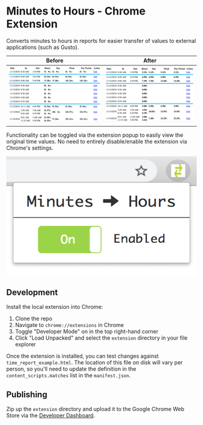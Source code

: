 # Minutes to Hours - Chrome Extension
Converts minutes to hours in reports for easier transfer of values to external applications (such as Gusto).

| Before | After |
| ------ | ----- |
| ![before](timesheet_before.png)  | ![after](timesheet_after.png) |

Functionality can be toggled via the extension popup to easily view the original time values. No need to entirely disable/enable the extension via Chrome's settings.

![popup screenshot](popup_screenshot.png)

## Development
Install the local extension into Chrome:

1. Clone the repo
2. Navigate to `chrome://extensions` in Chrome
3. Toggle "Developer Mode" on in the top right-hand corner
4. Click "Load Unpacked" and select the `extension` directory in your file explorer

Once the extension is installed, you can test changes against `time_report_example.html`. The location of this file on disk will vary per person, so you'll need to update the definition in the `content_scripts.matches` list in the `manifest.json`.

## Publishing
Zip up the `extension` directory and upload it to the Google Chrome Web Store via the [Developer Dashboard](https://chrome.google.com/u/1/webstore/devconsole).